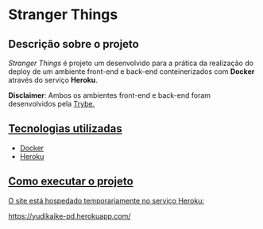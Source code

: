 <h1>Stranger Things</h1>

<h2>Descrição sobre o projeto</h2>

<i>Stranger Things</i> é projeto um desenvolvido para a prática da realização do deploy de um ambiente front-end e back-end conteinerizados com <b>Docker</b> através do serviço <b>Heroku</b>.

<b>Disclaimer</b>: Ambos os ambientes front-end e back-end foram desenvolvidos pela <a href="https://github.com/betrybe">Trybe</b>.

<h2>Tecnologias utilizadas</h2>

<ul>
  <li>Docker</li>
  <li>Heroku</li>
</ul>

<h2>Como executar o projeto</h2>

O site está hospedado temporariamente no serviço Heroku:

https://yudikaike-pd.herokuapp.com/
